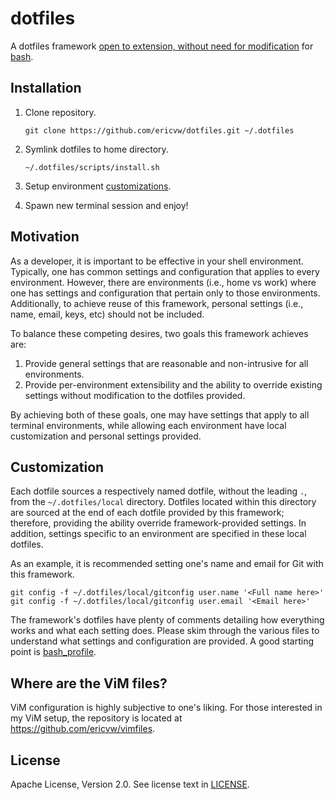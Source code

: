 # dotfiles

A dotfiles framework [open to extension, without need for
modification](https://en.wikipedia.org/wiki/Open/closed_principle) for
[bash](https://www.gnu.org/software/bash/).

## Installation

1. Clone repository.
    ```shell
    git clone https://github.com/ericvw/dotfiles.git ~/.dotfiles
    ```

2. Symlink dotfiles to home directory.
    ```shell
    ~/.dotfiles/scripts/install.sh
    ```
3. Setup environment [customizations](#customization).

4. Spawn new terminal session and enjoy!

## Motivation

As a developer, it is important to be effective in your shell environment.
Typically, one has common settings and configuration that applies to every
environment.  However, there are environments (i.e., home vs work) where one
has settings and configuration that pertain only to those environments.
Additionally, to achieve reuse of this framework, personal settings (i.e.,
name, email, keys, etc) should not be included.

To balance these competing desires, two goals this framework achieves are:

1. Provide general settings that are reasonable and non-intrusive for all
   environments.
2. Provide per-environment extensibility and the ability to override existing
   settings without modification to the dotfiles provided.

By achieving both of these goals, one may have settings that apply to all
terminal environments, while allowing each environment have local customization
and personal settings provided.

## Customization

Each dotfile sources a respectively named dotfile, without the leading `.`,
from the `~/.dotfiles/local` directory.  Dotfiles located within this directory
are sourced at the end of each dotfile provided by this framework; therefore,
providing the ability override framework-provided settings.  In addition,
settings specific to an environment are specified in these local dotfiles.

As an example, it is recommended setting one's name and email for Git with this
framework.
```shell
git config -f ~/.dotfiles/local/gitconfig user.name '<Full name here>'
git config -f ~/.dotfiles/local/gitconfig user.email '<Email here>'
```

The framework's dotfiles have plenty of comments detailing how everything works
and what each setting does.  Please skim through the various files to
understand what settings and configuration are provided.  A good starting
point is [bash\_profile](bash_profile).

## Where are the ViM files?

ViM configuration is highly subjective to one's liking.  For those interested
in my ViM setup, the repository is located at
https://github.com/ericvw/vimfiles.

## License

Apache License, Version 2.0.  See license text in [LICENSE](LICENSE).

<!--
vim: tw=79
-->
